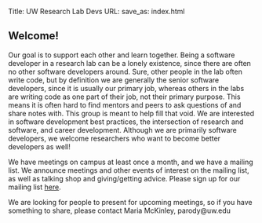 Title: UW Research Lab Devs
URL:
save_as: index.html

## Welcome! ##

Our goal is to support each other and learn together. Being a software developer in a research lab can be a lonely existence, since there are often no other software developers around. Sure, other people in the lab often write code, but by definition we are generally the senior software developers, since it is usually our primary job, whereas others in the labs are writing code as one part of their job, not their primary purpose. This means it is often hard to find mentors and peers to ask questions of and share notes with. This group is meant to help fill that void. We are interested in software development best practices, the intersection of research and software, and career development. Although we are primarily software developers, we welcome researchers who want to become better developers as well!

We have meetings on campus at least once a month, and we have a mailing list. We announce meetings and other events of interest on the mailing list, as well as talking shop and giving/getting advice. Please sign up for our mailing list [here](https://mailman1.u.washington.edu/mailman/listinfo/research_lab_devs).

We are looking for people to present for upcoming meetings, so if you have something to share, please contact Maria McKinley, &#112;&#97;&#114;&#111;&#100;&#121;&#64;&#117;&#119;&#46;&#101;&#100;&#117;
